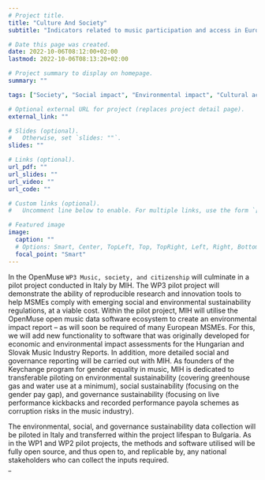 ```yaml
---
# Project title.
title: "Culture And Society"
subtitle: "Indicators related to music participation and access in European societies"

# Date this page was created.
date: 2022-10-06T08:12:00+02:00
lastmod: 2022-10-06T08:13:20+02:00

# Project summary to display on homepage.
summary: ""

tags: ["Society", "Social impact", "Environmental impact", "Cultural access", "Cultural participation"]

# Optional external URL for project (replaces project detail page).
external_link: ""

# Slides (optional).
#   Otherwise, set `slides: ""`.
slides: ""

# Links (optional).
url_pdf: ""
url_slides: ""
url_video: ""
url_code: ""

# Custom links (optional).
#   Uncomment line below to enable. For multiple links, use the form `[{...}, {...}, {...}]`.

# Featured image
image:
  caption: ""
  # Options: Smart, Center, TopLeft, Top, TopRight, Left, Right, BottomLeft, Bottom, BottomRight
  focal_point: "Smart"
---
```



In the OpenMuse `WP3 Music, society, and citizenship` will culminate in a pilot project conducted in Italy by MIH. The WP3 pilot project will demonstrate the ability of reproducible research and innovation tools to help MSMEs comply with
emerging social and environmental sustainability regulations, at a viable cost. Within the pilot project, MIH will utilise the OpenMuse open music data software ecosystem to create an environmental impact report – as will soon be required of many European MSMEs. For this, we will add new functionality to software that was originally developed for economic and environmental impact assessments for the Hungarian and Slovak Music Industry Reports. In addition, more detailed social and governance reporting will be carried out with MIH. As founders of the Keychange program for gender equality in music, MIH is dedicated to transferable piloting on environmental sustainability (covering greenhouse gas and water use at a minimum), social sustainability (focusing on the gender pay gap), and governance sustainability (focusing on live performance kickbacks and recorded performance payola
schemes as corruption risks in the music industry). 

The environmental, social, and governance sustainability data collection will be piloted in Italy and transferred within the project lifespan to Bulgaria. As in the WP1 and WP2 pilot projects, the methods and software utilised will be fully open source, and thus open to, and replicable by, any national stakeholders who can collect the inputs required.

<table class=" lightable-classic lightable-striped" style="font-size: 14px; font-family: &quot;Arial Narrow&quot;, &quot;Source Sans Pro&quot;, sans-serif; width: auto !important; margin-left: auto; margin-right: auto;">
<thead>
<tr>
<th style="padding-bottom:0; padding-left:3px;padding-right:3px;text-align: center; font-weight: bold; font-size: 24px;" colspan="4">

